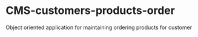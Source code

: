 # CMS-customers-products-order
Object oriented application for maintaining ordering products for customer
